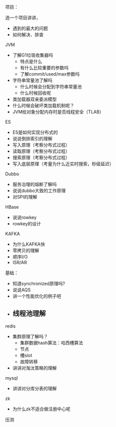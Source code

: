 项目：

选一个项目讲讲，

- 遇到的最大的问题
- 如何解决、排查

JVM

- 了解G1垃圾收集器吗
  - 特点是什么
  - 有什么比较重要的参数吗
  - 了解commit/used/max参数吗
- 字符串常量池了解吗
  - 什么时候会分配到字符串常量池
  - 什么时候回收呢
- 类加载器双亲委派模型
- 什么时候会破坏类加载机制呢？
- JVM给对象分配内存时是否线程安全（TLAB）

ES

- ES是如何实现分布式的
- 说说倒排索引的理解
- 写入原理（考察分布式过程）
- 读取原理（考察分布式过程）
- 搜索原理（考察分布式过程）
- 写入底层原理（考量为什么近实时搜索，秒级延迟）

Dubbo

- 服务治理的熔断了解吗
- 说说dubbo大致的工作原理
- 对SPI的理解

HBase

- 说说rowkey
- rowkey的设计

KAFKA

- 为什么KAFKA快
- 零拷贝的理解
- 顺序I/O
- ISR/AR



基础：

- 知道synchronized原理吗?
- 说说AQS
- 讲一个性能优化的例子吧
- 线程池理解
  - 



redis

- 集群原理了解吗？
  - 集群数据hash算法：哈西槽算法
  - 节点
  - 槽slot
  - 故障转移
- 讲讲对淘汰策略的理解

mysql

- 讲讲对分库分表的理解

zk

- 为什么zk不适合做注册中心呢



压测

